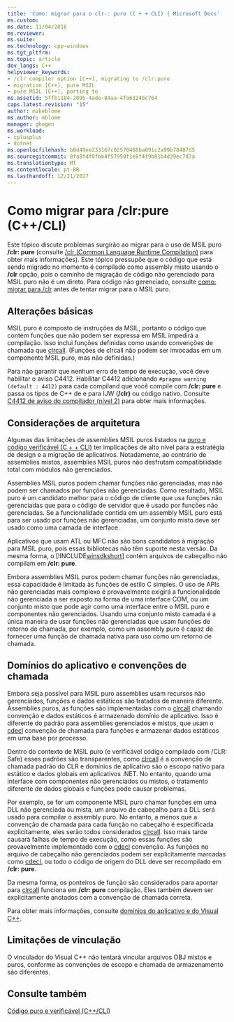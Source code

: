 ```yaml
---
title: 'Como: migrar para o clr-: puro (C + + CLI) | Microsoft Docs'
ms.custom: 
ms.date: 11/04/2016
ms.reviewer: 
ms.suite: 
ms.technology: cpp-windows
ms.tgt_pltfrm: 
ms.topic: article
dev_langs: C++
helpviewer_keywords:
- /clr compiler option [C++], migrating to /clr:pure
- migration [C++], pure MSIL
- pure MSIL [C++], porting to
ms.assetid: 5ffb1184-2095-4ade-84aa-4fa6324bc764
caps.latest.revision: "15"
author: mikeblome
ms.author: mblome
manager: ghogen
ms.workload:
- cplusplus
- dotnet
ms.openlocfilehash: b8d49ee233167c02570408ba091c2a99b78487d5
ms.sourcegitcommit: 8fa8fdf0fbb4f57950f1e8f4f9b81b4d39ec7d7a
ms.translationtype: MT
ms.contentlocale: pt-BR
ms.lasthandoff: 12/21/2017
---
```

# <a name="how-to-migrate-to-clrpure-ccli"></a>Como migrar para /clr:pure (C++/CLI)
Este tópico discute problemas surgirão ao migrar para o uso de MSIL puro **/clr: pure** (consulte [/clr (Common Language Runtime Compilation)](../build/reference/clr-common-language-runtime-compilation.md) para obter mais informações). Este tópico pressupõe que o código que está sendo migrado no momento é compilado como assembly misto usando o **/clr** opção, pois o caminho de migração de código não gerenciado para MSIL puro não é um direto. Para código não gerenciado, consulte [como: migrar para /clr](../dotnet/how-to-migrate-to-clr.md) antes de tentar migrar para o MSIL puro.  
  
## <a name="basic-changes"></a>Alterações básicas  
 MSIL puro é composto de instruções da MSIL, portanto o código que contém funções que não podem ser expressa em MSIL impedirá a compilação. Isso inclui funções definidas como usando convenções de chamada que [clrcall](../cpp/clrcall.md). (Funções de clrcall não podem ser invocadas em um componente MSIL puro, mas não definidas.)  
  
 Para não garantir que nenhum erro de tempo de execução, você deve habilitar o aviso C4412. Habilitar C4412 adicionando `#pragma warning (default : 4412)` para cada compiland que você compile com **/clr: pure** e passa os tipos de C++ de e para IJW (**/clr)** ou código nativo. Consulte [C4412 de aviso do compilador (nível 2)](../error-messages/compiler-warnings/compiler-warning-level-2-c4412.md) para obter mais informações.  
  
## <a name="architectural-considerations"></a>Considerações de arquitetura  
 Algumas das limitações de assemblies MSIL puros listados na [puro e código verificável (C + + CLI)](../dotnet/pure-and-verifiable-code-cpp-cli.md) ter implicações de alto nível para a estratégia de design e a migração de aplicativos. Notadamente, ao contrário de assemblies mistos, assemblies MSIL puros não desfrutam compatibilidade total com módulos não gerenciados.  
  
 Assemblies MSIL puros podem chamar funções não gerenciadas, mas não podem ser chamados por funções não gerenciadas. Como resultado, MSIL puro é um candidato melhor para o código de cliente que usa funções não gerenciadas que para o código de servidor que é usado por funções não gerenciadas. Se a funcionalidade contida em um assembly MSIL puro está para ser usado por funções não gerenciadas, um conjunto misto deve ser usado como uma camada de interface.  
  
 Aplicativos que usam ATL ou MFC não são bons candidatos à migração para MSIL puro, pois essas bibliotecas não têm suporte nesta versão. Da mesma forma, o [!INCLUDE[winsdkshort](../atl-mfc-shared/reference/includes/winsdkshort_md.md)] contém arquivos de cabeçalho não compilam em **/clr: pure**.  
  
 Embora assemblies MSIL puros podem chamar funções não gerenciadas, essa capacidade é limitada às funções de estilo C simples. O uso de APIs não gerenciadas mais complexo é provavelmente exigirá a funcionalidade não gerenciada a ser exposto na forma de uma interface COM, ou um conjunto misto que pode agir como uma interface entre o MSIL puro e componentes não gerenciados. Usando uma conjunto misto camada é a única maneira de usar funções não gerenciadas que usam funções de retorno de chamada, por exemplo, como um assembly puro é capaz de fornecer uma função de chamada nativa para uso como um retorno de chamada.  
  
## <a name="application-domains-and-calling-conventions"></a>Domínios do aplicativo e convenções de chamada  
 Embora seja possível para MSIL puro assemblies usam recursos não gerenciados, funções e dados estáticos são tratados de maneira diferente. Assemblies puros, as funções são implementadas com o [clrcall](../cpp/clrcall.md) chamando convenção e dados estáticos é armazenado domínio de aplicativo. Isso é diferente do padrão para assemblies gerenciados e mistos, que usam o [cdecl](../cpp/cdecl.md) convenção de chamada para funções e armazenar dados estáticos em uma base por processo.  
  
 Dentro do contexto de MSIL puro (e verificável código compilado com /CLR: Safe) esses padrões são transparentes, como [clrcall](../cpp/clrcall.md) é a convenção de chamada padrão do CLR e domínios de aplicativo são o escopo nativo para estático e dados globais em aplicativos .NET. No entanto, quando uma interface com componentes não gerenciados ou mistos, o tratamento diferente de dados globais e funções pode causar problemas.  
  
 Por exemplo, se for um componente MSIL puro chamar funções em uma DLL não gerenciada ou mista, um arquivo de cabeçalho para a DLL será usado para compilar o assembly puro. No entanto, a menos que a convenção de chamada para cada função no cabeçalho é especificada explicitamente, eles serão todos considerados [clrcall](../cpp/clrcall.md). Isso mais tarde causará falhas de tempo de execução, como essas funções são provavelmente implementado com o [cdecl](../cpp/cdecl.md) convenção. As funções no arquivo de cabeçalho não gerenciados podem ser explicitamente marcadas como [cdecl](../cpp/cdecl.md), ou todo o código de origem do DLL deve ser recompilado em **/clr: pure**.  
  
 Da mesma forma, os ponteiros de função são considerados para apontar para [clrcall](../cpp/clrcall.md) funciona em **/clr: pure** compilação. Eles também devem ser explicitamente anotados com a convenção de chamada correta.  
  
 Para obter mais informações, consulte [domínios do aplicativo e do Visual C++](../dotnet/application-domains-and-visual-cpp.md).  
  
## <a name="linking-limitations"></a>Limitações de vinculação  
 O vinculador do Visual C++ não tentará vincular arquivos OBJ mistos e puros, conforme as convenções de escopo e chamada de armazenamento são diferentes.  
  
## <a name="see-also"></a>Consulte também  
 [Código puro e verificável (C++/CLI)](../dotnet/pure-and-verifiable-code-cpp-cli.md)